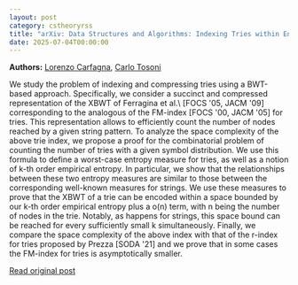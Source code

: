 ```yaml
---
layout: post
category: cstheoryrss
title: "arXiv: Data Structures and Algorithms: Indexing Tries within Entropy-Bounded Space"
date: 2025-07-04T00:00:00
---
```


**Authors:** [Lorenzo Carfagna](https://dblp.uni-trier.de/search?q=Lorenzo+Carfagna), [Carlo Tosoni](https://dblp.uni-trier.de/search?q=Carlo+Tosoni)

We study the problem of indexing and compressing tries using a BWT-based
approach. Specifically, we consider a succinct and compressed representation of
the XBWT of Ferragina et al.\ [FOCS '05, JACM '09] corresponding to the
analogous of the FM-index [FOCS '00, JACM '05] for tries. This representation
allows to efficiently count the number of nodes reached by a given string
pattern. To analyze the space complexity of the above trie index, we propose a
proof for the combinatorial problem of counting the number of tries with a
given symbol distribution. We use this formula to define a worst-case entropy
measure for tries, as well as a notion of k-th order empirical entropy. In
particular, we show that the relationships between these two entropy measures
are similar to those between the corresponding well-known measures for strings.
We use these measures to prove that the XBWT of a trie can be encoded within a
space bounded by our k-th order empirical entropy plus a o(n) term, with n
being the number of nodes in the trie. Notably, as happens for strings, this
space bound can be reached for every sufficiently small k simultaneously.
Finally, we compare the space complexity of the above index with that of the
r-index for tries proposed by Prezza [SODA '21] and we prove that in some cases
the FM-index for tries is asymptotically smaller.

[Read original post](http://arxiv.org/abs/2507.02728v1)
